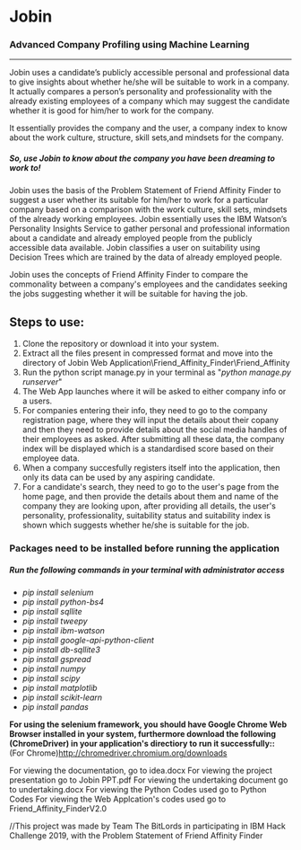 # Jobin
### Advanced Company Profiling using Machine Learning
______________________________________________________________________________

Jobin uses a candidate’s publicly accessible personal and professional data to give insights about whether he/she will be suitable to work in a company. It actually compares a person’s personality and professionality with the already existing employees of a company which may suggest the candidate whether it is good for him/her to work for the company.


It essentially provides the company and the user, a company index to know about the work culture, structure, skill sets,and mindsets for
the company.

##### So, use Jobin to know about the company you have been dreaming to work to!

Jobin uses the basis of the Problem Statement of Friend Affinity Finder to suggest a user whether its suitable for him/her to work for a particular company based on a comparison with the work culture, skill sets, mindsets of the already working employees.
Jobin essentially uses the IBM Watson’s Personality Insights Service to gather personal and professional information about a candidate and already employed people from the publicly accessible data available. 
Jobin classifies a user on suitability using Decision Trees which are trained by the data of already employed people.

Jobin uses the concepts of Friend Affinity Finder to compare the commonality between a company's employees and the candidates seeking the jobs suggesting whether it will be suitable for having the job.


## Steps to use:
1. Clone the repository or download it into your system.
2. Extract all the files present in compressed format and move into the directory of Jobin Web Application\Friend_Affinity_Finder\Friend_Affinity
3. Run the python script manage.py in your terminal as "*python manage.py runserver*"
4. The Web App launches where it will be asked to either company info or a users.
5. For companies entering their info, they need to go to the company registration page, where they will input the details about their copany and then they need to provide details about the social media handles of their employees as asked. After submitting all these data, the company index will be displayed which is a standardised score based on their employee data.
6. When a company succesfully registers itself into the application, then only its data can be used by any aspiring candidate.
7. For a candidate's search, they need to go to the user's page from the home page, and then provide the details about them and name of the company they are looking upon, after providing all details, the user's personality, professionality, suitability status and suitability index is shown which suggests whether he/she is suitable for the job.


### Packages need to be installed before running the application
##### Run the following commands in your terminal with administrator access
- *pip install selenium*
- *pip install python-bs4*
- *pip install sqllite*
- *pip install tweepy*
- *pip install ibm-watson*
- *pip install google-api-python-client*
- *pip install db-sqllite3*
- *pip install gspread*
- *pip install numpy*
- *pip install scipy*
- *pip install matplotlib*
- *pip install scikit-learn*
- *pip install pandas*

**For using the selenium framework, you should have Google Chrome Web Browser installed in your system, furthermore download the following (ChromeDriver) in your application's directiory to run it successfully::**
(For Chrome)http://chromedriver.chromium.org/downloads


For viewing the documentation, go to idea.docx
For viewing the project presentation go to Jobin PPT.pdf
For viewing the undertaking document go to undertaking.docx
For viewing the Python Codes used go to Python Codes
For viewing the Web Applcation's codes used go to Friend_Affinity_FinderV2.0


//This project was made by Team The BitLords in participating in IBM Hack Challenge 2019, with the Problem Statement of Friend Affinity Finder
